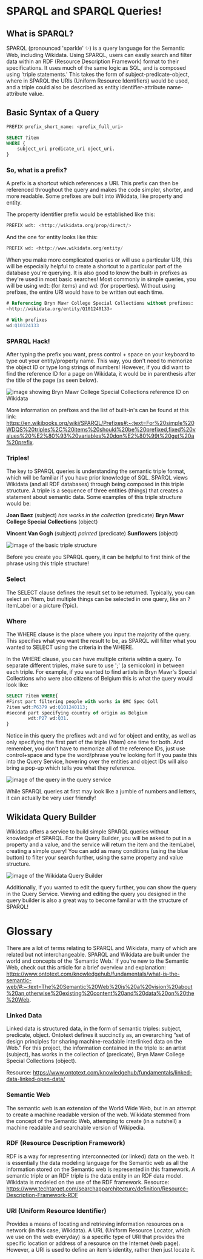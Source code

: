# SPARQL and SPARQL Queries!

## What is SPARQL? 
SPARQL (pronounced 'sparkle' :sparkles:) is a query language for the Semantic Web, including Wikidata. Using SPARQL, users can easily search and filter data within an RDF (Resource Description Framework) format to their specifications. It uses much of the same logic as SQL, and is composed using 'triple statements.' This takes the form of subject-predicate-object, where in SPARQL the URIs (Uniform Resource Identifiers) would be used, and a triple could also be described as entity identifier-attribute name-attribute value. 

## Basic Syntax of a Query

```sql
PREFIX prefix_short_name: <prefix_full_uri>

SELECT ?item
WHERE {
    subject_uri predicate_uri oject_uri.
}
```
### So, what is a prefix? 
A prefix is a shortcut which references a URI. This prefix can then be referenced throughout the query and makes the code simpler, shorter, and more readable. Some prefixes are built into Wikidata, like property and entity. 

The property identifier prefix would be established like this:
```sql
PREFIX wdt: <http://wikidata.org/prop/direct/>
```
And the one for entity looks like this:
```sql
PREFIX wd: <http://www.wikidata.org/entity/
```
When you make more complicated queries or will use a particular URI, this will be especially helpful to create a shortcut to a particular part of the database you're querying. It is also good to know the built-in prefixes as they're used in most basic searches! Most commonly in simple queries, you will be using wdt: (for items) and wd: (for properties). Without using prefixes, the entire URI would have to be written out each time.

```sql
# Referencing Bryn Mawr College Special Collections without prefixes:
<http://wikidata.org/entity/Q101240133>

# With prefixes
wd:Q10124133
```
### SPARQL Hack!
After typing the prefix you want, press control + space on your keyboard to type out your entity/property name. This way, you don't need to memorize the object ID or type long strings of numbers! However, if you did want to find the reference ID for a page on Wikidata, it would be in parenthesis after the title of the page (as seen below). 

![image showing Bryn Mawr College Special Collections reference ID on Wikidata](sparql_github_imgs/speccol.png)

More information on prefixes and the list of built-in's can be found at this link: https://en.wikibooks.org/wiki/SPARQL/Prefixes#:~:text=For%20simple%20WDQS%20triples%2C%20items%20should%20be%20prefixed,fixed%20values%20%E2%80%93%20variables%20don%E2%80%99t%20get%20a%20prefix.

### Triples!
The key to SPARQL queries is understanding the semantic triple format, which will be familiar if you have prior knowledge of SQL. SPARQL views Wikidata (and all RDF databases) through being composed in this triple structure. A triple is a sequence of three entities (things) that creates a statement about semantic data. Some examples of this triple structure would be:

**Joan Baez** (subject) *has works in the collection* (predicate) **Bryn Mawr College Special Collections** (object)

**Vincent Van Gogh** (subject) *painted* (predicate) **Sunflowers** (object)

![image of the basic triple structure](sparql_github_imgs/SubjectPredicateObject.png)

Before you create you SPARQL query, it can be helpful to first think of the phrase using this triple structure! 

### Select 
The SELECT clause defines the result set to be returned. Typically, you can select an ?item, but multiple things can be selected in one query, like an ?itemLabel or a picture (?pic). 

### Where
The WHERE clause is the place where you input the majority of the query. This specifies what you want the result to be, as SPARQL will filter what you wanted to SELECT using the criteria in the WHERE. 

In the WHERE clause, you can have multiple criteria wihtin a query. To separate different triples, make sure to use ';' (a semicolon) in between each triple. For example, if you wanted to find artists in Bryn Mawr's Special Collections who were also citizens of Belgium this is what the query would look like:

```sql
SELECT ?item WHERE{
#First part filtering people with works in BMC Spec Coll
?item wdt:P6379 wd:Q101240113;
#second part specifying country of origin as Belgium
        wdt:P27 wd:Q31.
}
```
Notice in this query the prefixes wdt and wd for object and entity, as well as only specifying the first part of the triple (?item) one time for both. And remember, you don't have to memorize all of the reference IDs, just use control+space and type the word/phrase you're looking for! If you paste this into the Query Service, hovering over the entities and object IDs will also bring a pop-up which tells you what they reference. 

![image of the query in the query service](sparql_github_imgs/belgium.png)


While SPARQL queries at first may look like a jumble of numbers and letters, it can actually be very user friendly!

## Wikidata Query Builder
Wikidata offers a service to build simple SPARQL queries without knowledge of SPARQL. For the Query Builder, you will be asked to put in a property and a value, and the service will return the item and the itemLabel, creating a simple query! You can add as many conditions (using the blue button) to filter your search further, using the same property and value structure. 

![image of the Wikidata Query Builder](sparql_github_imgs/query_builder.png)

Additionally, if you wanted to edit the query further, you can show the query in the Query Service. Viewing and editing the query you designed in the query builder is also a great way to become familiar with the structure of SPARQL!

# Glossary 
There are a lot of terms relating to SPARQL and Wikidata, many of which are related but not interchangeable. SPARQL and Wikidata are built under the world and concepts of the 'Semantic Web.' If you're new to the Semantic Web, check out this article for a brief overview and explanation: https://www.ontotext.com/knowledgehub/fundamentals/what-is-the-semantic-web/#:~:text=The%20Semantic%20Web%20is%20a%20vision%20about%20an,otherwise%20existing%20content%20and%20data%20on%20the%20Web.

### Linked Data
Linked data is structured data, in the form of semantic triples: subject, predicate, object.  Ontotext defines it succinctly as, an overarching “set of design principles for sharing machine-readable interlinked data on the Web.” For this project, the information contained in the triple is: an artist (subject), has works in the collection of (predicate), Bryn Mawr College Special Collections (object).  

Resource: https://www.ontotext.com/knowledgehub/fundamentals/linked-data-linked-open-data/

### Semantic Web
The semantic web is an extension of the World Wide Web, but in an attempt to create a machine readable version of the web. Wikidata stemmed from the concept of the Semantic Web, attemping to create (in a nutshell) a machine readable and searchable version of Wikipedia. 

### RDF (Resource Description Framework)
RDF is a way for representing interconnected (or linked) data on the web. It is essentially the data modeling language for the Semantic web as all the information stored on the Semantic web is represented in this framework. A semantic triple or an RDF triple is the data entity in an RDF data model. Wikidata is modeled on the use of the RDF framework. 
Resource: https://www.techtarget.com/searchapparchitecture/definition/Resource-Description-Framework-RDF

### URI (Uniform Resource Identifier)
Provides a means of locating and retrieving information resources on a network (in this case, Wikidata). A URL (Uniform Resource Locator, which we use on the web everyday) is a specific type of URI that provides the specific location or address of a resource on the Internet (web page). However, a URI is used to define an item's identity, rather then just locate it. 
